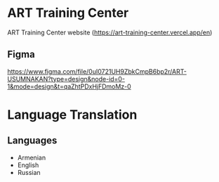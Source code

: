 # ART Training Center 
ART Training Center website
(https://art-training-center.vercel.app/en)

## Figma 
https://www.figma.com/file/0uI0721UH9ZbkCmpB6bp2r/ART-USUMNAKAN?type=design&node-id=0-1&mode=design&t=qaZhtPDxHjFDmoMz-0


# Language Translation

## Languages
- Armenian
- English
- Russian